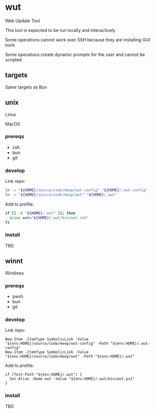 # wut

Web Update Tool

This tool is expected to be run locally and interactively

Some operations cannot work over SSH because they are installing GUI tools

Some operations create dynamic prompts for the user and cannot be scripted

## targets

Same targets as Bun

## unix

Linux

MacOS

### prereqs

- zsh
- bun
- git

### develop

Link repo:

```zsh
ln -s "${HOME}/source/code/meop/wut-config" "${HOME}/.wut-config"
ln -s "${HOME}/source/code/meop/wut" "${HOME}/.wut"
```

Add to profile:

```zsh
if [[ -d "${HOME}/.wut" ]]; then
  alias wut="${HOME}/.wut/bin/wut.zsh"
fi
```

### install

TBD

## winnt

Windows

### prereqs

- pwsh
- bun
- git

### develop

Link repo:

```pwsh
New-Item -ItemType SymbolicLink -Value "${env:HOME}/source/code/meop/wut-config" -Path "${env:HOME}/.wut-config"
New-Item -ItemType SymbolicLink -Value "${env:HOME}/source/code/meop/wut" -Path "${env:HOME}/.wut"
```

Add to profile:

```pwsh
if (Test-Path "${env:HOME}/.wut") {
  Set-Alias -Name wut -Value "${env:HOME}/.wut/bin/wut.ps1"
}
```

### install

TBD
